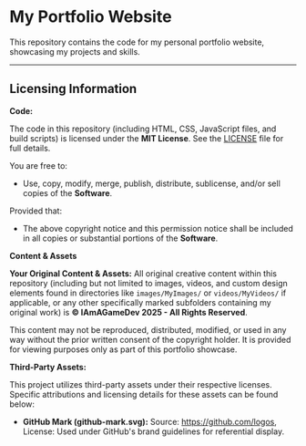 # My Portfolio Website

This repository contains the code for my personal portfolio website, showcasing my projects and skills.

---

## Licensing Information

**Code:**

The code in this repository (including HTML, CSS, JavaScript files, and build scripts) is licensed under the **MIT License**. See the [LICENSE](LICENSE) file for full details.

You are free to: 
* Use, copy, modify, merge, publish, distribute, sublicense, and/or sell copies of the **Software**.

Provided that:
* The above copyright notice and this permission notice shall be included in all copies or substantial portions of the **Software**.

**Content & Assets**

**Your Original Content & Assets:**
All original creative content within this repository (including but not limited to images, videos, and custom design elements found in directories like `images/MyImages/` or `videos/MyVideos/` if applicable, or any other specifically marked subfolders containing my original work) is **© IAmAGameDev 2025 - All Rights Reserved**.

This content may not be reproduced, distributed, modified, or used in any way without the prior written consent of the copyright holder. It is provided for viewing purposes only as part of this portfolio showcase.

**Third-Party Assets:**

This project utilizes third-party assets under their respective licenses. Specific attributions and licensing details for these assets can be found below:

* **GitHub Mark (github-mark.svg):** Source: https://github.com/logos, License: Used under GitHub's brand guidelines for referential display.
